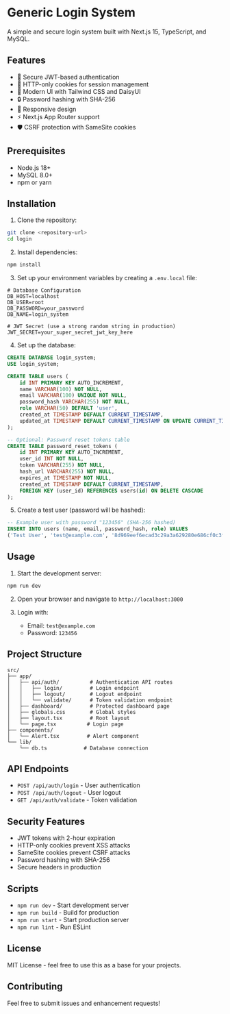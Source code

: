 # Generic Login System

A simple and secure login system built with Next.js 15, TypeScript, and MySQL.

## Features

- 🔐 Secure JWT-based authentication
- 🍪 HTTP-only cookies for session management
- 🎨 Modern UI with Tailwind CSS and DaisyUI
- 🔒 Password hashing with SHA-256
- 📱 Responsive design
- ⚡ Next.js App Router support
- 🛡️ CSRF protection with SameSite cookies

## Prerequisites

- Node.js 18+ 
- MySQL 8.0+
- npm or yarn

## Installation

1. Clone the repository:
```bash
git clone <repository-url>
cd login
```

2. Install dependencies:
```bash
npm install
```

3. Set up your environment variables by creating a `.env.local` file:
```env
# Database Configuration
DB_HOST=localhost
DB_USER=root
DB_PASSWORD=your_password
DB_NAME=login_system

# JWT Secret (use a strong random string in production)
JWT_SECRET=your_super_secret_jwt_key_here
```

4. Set up the database:
```sql
CREATE DATABASE login_system;
USE login_system;

CREATE TABLE users (
    id INT PRIMARY KEY AUTO_INCREMENT,
    name VARCHAR(100) NOT NULL,
    email VARCHAR(100) UNIQUE NOT NULL,
    password_hash VARCHAR(255) NOT NULL,
    role VARCHAR(50) DEFAULT 'user',
    created_at TIMESTAMP DEFAULT CURRENT_TIMESTAMP,
    updated_at TIMESTAMP DEFAULT CURRENT_TIMESTAMP ON UPDATE CURRENT_TIMESTAMP
);

-- Optional: Password reset tokens table
CREATE TABLE password_reset_tokens (
    id INT PRIMARY KEY AUTO_INCREMENT,
    user_id INT NOT NULL,
    token VARCHAR(255) NOT NULL,
    hash_url VARCHAR(255) NOT NULL,
    expires_at TIMESTAMP NOT NULL,
    created_at TIMESTAMP DEFAULT CURRENT_TIMESTAMP,
    FOREIGN KEY (user_id) REFERENCES users(id) ON DELETE CASCADE
);
```

5. Create a test user (password will be hashed):
```sql
-- Example user with password "123456" (SHA-256 hashed)
INSERT INTO users (name, email, password_hash, role) VALUES 
('Test User', 'test@example.com', '8d969eef6ecad3c29a3a629280e686cf0c3f5d5a86aff3ca12020c923adc6c92', 'user');
```

## Usage

1. Start the development server:
```bash
npm run dev
```

2. Open your browser and navigate to `http://localhost:3000`

3. Login with:
   - Email: `test@example.com`
   - Password: `123456`

## Project Structure

```
src/
├── app/
│   ├── api/auth/          # Authentication API routes
│   │   ├── login/         # Login endpoint
│   │   ├── logout/        # Logout endpoint
│   │   └── validate/      # Token validation endpoint
│   ├── dashboard/         # Protected dashboard page
│   ├── globals.css        # Global styles
│   ├── layout.tsx         # Root layout
│   └── page.tsx          # Login page
├── components/
│   └── Alert.tsx         # Alert component
└── lib/
    └── db.ts            # Database connection
```

## API Endpoints

- `POST /api/auth/login` - User authentication
- `POST /api/auth/logout` - User logout
- `GET /api/auth/validate` - Token validation

## Security Features

- JWT tokens with 2-hour expiration
- HTTP-only cookies prevent XSS attacks
- SameSite cookies prevent CSRF attacks
- Password hashing with SHA-256
- Secure headers in production

## Scripts

- `npm run dev` - Start development server
- `npm run build` - Build for production
- `npm run start` - Start production server
- `npm run lint` - Run ESLint

## License

MIT License - feel free to use this as a base for your projects.

## Contributing

Feel free to submit issues and enhancement requests!

